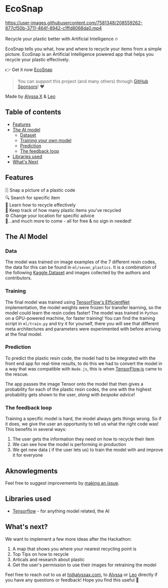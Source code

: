 # EcoSnap

https://user-images.githubusercontent.com/7581348/208559262-877cf50b-3711-464f-8942-c1ffd8068da0.mp4
<br>
<br>
Recycle your plastic better with Artificial Intelligence 🔥

EcoSnap tells you what, how and where to recycle your items from a simple picture.
EcoSnap is an Artificial Intelligence powered app that helps you recycle your plastic effectively.

👉 Get it now [EcoSnap](ecosnap.vercel.app)

> You can support this project (and many others) through [GitHub Sponsors](https://github.com/sponsors/alyssaxuu)! ❤️

Made by [Alyssa X](https://twitter.com/alyssaxuu) & [Leo](https://www.linkedin.com/in/leonorfurtado/)

## Table of contents

- [Features](#features)
- [The AI model](#the-ai-model)
	- [Dataset](#dataset)
	- [Training your own model](#training)
	- [Prediction](#prediction)
    - [The feedback loop](#feedback)
- [Libraries used](#libraries-used)
- [What's Next](whats-next)

## Features

🗄 Snap a picture of a plastic code<br>  🔍 Search for specific item<br>  🔮 Learn how to recycle effectively <br> 🧩 Keep track of how many plastic items you've recycled<br>⚙️ Change your location for specific advice<br> 🌙...and much more to come - all for free & no sign in needed!



## The AI Model

### Data

The model was trained on image examples of the 7 different resin codes, the data for this can be found in `ml/seven_plastics`. It is a combination of the following [Kaggle Dataset](https://www.kaggle.com/datasets/piaoya/plastic-recycling-codes) and images collected by the authors and contributors.

### Training

The final model was trained using [TensorFlow's EfficientNet](https://www.tensorflow.org/api_docs/python/tf/keras/applications/efficientnet_v2/EfficientNetV2B0) implementation, the model weights were frozen for transfer learning, so the model could learn the resin codes faster! The model was trained in `Python` on a GPU-powered machine, for faster training! You can find the training script in `ml/train.py` and try it for yourself, there you will see that different meta architectures and parameters were experimented with before arriving at the final model.

### Prediction

To predict the plastic resin code, the model had to be integrated with the front end app for real-time results, to do this we had to convert the model in a way that was compatible with `Node.js`, this is when [TensorFlow.js](https://www.tensorflow.org/js) came to the rescue.

The app passes the image Tensor onto the model that then gives a probability for each of the plastic resin codes, the one with the highest probability gets shown to the user, *along with bespoke advice*!

### The feedback loop

Training a specific model is hard, the model always gets things wrong. So if it does, we give the user an opportunity to tell us what the right code was! This benefits in several ways:

1. The user gets the information they need on how to recycle their item
2. We can see how the model is performing in production
3. We get new data ( if the user lets us) to train the model with and improve it for everyone

## Aknowlegments


Feel free to suggest improvements by [making an issue](https://github.com/alyssaxuu/econap/issues/new).


## Libraries used

- [Tensorflow](https://www.tensorflow.org/) - for anything model related, the AI

## What's next?

We want to implement a few more ideas after the Hackathon:
1. A map that shows you where your nearest recycling point is
2. Top Tips on how to recycle
3. Articals and research about plastic
4. Get the user's permission to use their images for retraining the model


Feel free to reach out to us at hi@alyssax.com, to [Alyssa](https://twitter.com/alyssaxuu) or [Leo](https://www.linkedin.com/in/leonorfurtado/) directly if you have any questions or feedback! Hope you find this useful 💜
